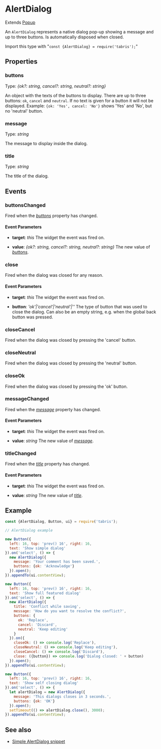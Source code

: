 ---
---
# AlertDialog

Extends [Popup](Popup.md)

An `AlertDialog` represents a native dialog pop-up showing a message and up to three buttons.  Is automatically disposed when closed.

Import this type with "`const {AlertDialog} = require('tabris');`"

## Properties

### buttons


Type: *{ok?: string, cancel?: string, neutral?: string}*

An object with the texts of the buttons to display. There are up to three buttons: `ok`, `cancel` and `neutral`. If no text is given for a button it will not be displayed. Example: `{ok: 'Yes', cancel: 'No'}` shows 'Yes' and 'No', but no 'neutral' button.

### message


Type: *string*

The message to display inside the dialog.

### title


Type: *string*

The title of the dialog.


## Events

### buttonsChanged

Fired when the [*buttons*](#buttons) property has changed.

#### Event Parameters 
- **target**: *this*
    The widget the event was fired on.

- **value**: *{ok?: string, cancel?: string, neutral?: string}*
    The new value of [*buttons*](#buttons).


### close

Fired when the dialog was closed for any reason.

#### Event Parameters 
- **target**: *this*
    The widget the event was fired on.

- **button**: *'ok'\|'cancel'\|'neutral'\|''*
    The type of button that was used to close the dialog. Can also be an empty string, e.g. when the global back button was pressed.


### closeCancel

Fired when the dialog was closed by pressing the 'cancel' button.
### closeNeutral

Fired when the dialog was closed by pressing the 'neutral' button.
### closeOk

Fired when the dialog was closed by pressing the 'ok' button.
### messageChanged

Fired when the [*message*](#message) property has changed.

#### Event Parameters 
- **target**: *this*
    The widget the event was fired on.

- **value**: *string*
    The new value of [*message*](#message).


### titleChanged

Fired when the [*title*](#title) property has changed.

#### Event Parameters 
- **target**: *this*
    The widget the event was fired on.

- **value**: *string*
    The new value of [*title*](#title).





## Example
```js
const {AlertDialog, Button, ui} = require('tabris');

// AlertDialog example

new Button({
  left: 16, top: 'prev() 16', right: 16,
  text: 'Show simple dialog'
}).on('select', () => {
  new AlertDialog({
    message: 'Your comment has been saved.',
    buttons: {ok: 'Acknowledge'}
  }).open();
}).appendTo(ui.contentView);

new Button({
  left: 16, top: 'prev() 16', right: 16,
  text: 'Show full featured dialog'
}).on('select', () => {
  new AlertDialog({
    title: 'Conflict while saving',
    message: 'How do you want to resolve the conflict?',
    buttons: {
      ok: 'Replace',
      cancel: 'Discard',
      neutral: 'Keep editing'
    }
  }).on({
    closeOk: () => console.log('Replace'),
    closeNeutral: () => console.log('Keep editing'),
    closeCancel: () => console.log('Discard'),
    close: ({button}) => console.log('Dialog closed: ' + button)
  }).open();
}).appendTo(ui.contentView);

new Button({
  left: 16, top: 'prev() 16', right: 16,
  text: 'Show self closing dialog'
}).on('select', () => {
  let alertDialog = new AlertDialog({
    message: 'This dialogs closes in 3 seconds.',
    buttons: {ok: 'OK'}
  }).open();
  setTimeout(() => alertDialog.close(), 3000);
}).appendTo(ui.contentView);
```
## See also

- [Simple AlertDialog snippet](https://github.com/eclipsesource/tabris-js/tree/v2.3.0/snippets/alertdialog.js)
